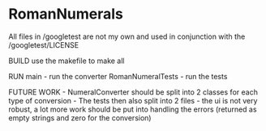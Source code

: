 # RomanNumerals

All files in /googletest are not my own and used in conjunction with the /googletest/LICENSE

BUILD
	use the makefile to make all
	
RUN
	main - run the converter
	RomanNumeralTests - run the tests
	
FUTURE WORK
	- NumeralConverter should be split into 2 classes for each type of conversion
	- The tests then also split into 2 files
	- the ui is not very robust, a lot more work should be put into handling the 
	  errors (returned as empty strings and zero for the conversion)
	  